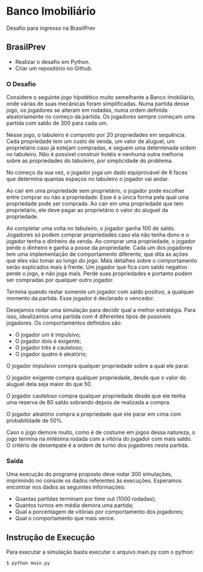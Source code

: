 # Banco Imobiliário
Desafio para ingresso na BrasilPrev

## BrasilPrev
* Realizar o desafio em Python. 
* Criar um repositório no Github.
### O Desafio
Considere o seguinte jogo hipotético muito semelhante a Banco Imobiliário, onde várias de suas mecânicas
foram simplificadas. Numa partida desse jogo, os jogadores se alteram em rodadas, numa ordem definida
aleatoriamente no começo da partida. Os jogadores sempre começam uma partida com saldo de 300 para
cada um.

Nesse jogo, o tabuleiro é composto por 20 propriedades em sequência. Cada propriedade tem um custo de
venda, um valor de aluguel, um proprietário caso já estejam compradas, e seguem uma determinada ordem no
tabuleiro. Não é possível construir hotéis e nenhuma outra melhoria sobre as propriedades do tabuleiro, por
simplicidade do problema.

No começo da sua vez, o jogador joga um dado equiprovável de 6 faces que determina quantas espaços no
tabuleiro o jogador vai andar.

Ao cair em uma propriedade sem proprietário, o jogador pode escolher entre comprar ou não a
propriedade. Esse é a única forma pela qual uma propriedade pode ser comprada.
Ao cair em uma propriedade que tem proprietário, ele deve pagar ao proprietário o valor do aluguel da
propriedade.

Ao completar uma volta no tabuleiro, o jogador ganha 100 de saldo.
Jogadores só podem comprar propriedades caso ela não tenha dono e o jogador tenha o dinheiro da venda.
Ao comprar uma propriedade, o jogador perde o dinheiro e ganha a posse da propriedade.
Cada um dos jogadores tem uma implementação de comportamento diferente, que dita as ações que eles
vão tomar ao longo do jogo. Mais detalhes sobre o comportamento serão explicados mais à frente.
Um jogador que fica com saldo negativo perde o jogo, e não joga mais. Perde suas propriedades e portanto
podem ser compradas por qualquer outro jogador.

Termina quando restar somente um jogador com saldo positivo, a qualquer momento da partida. Esse jogador
é declarado o vencedor.

Desejamos rodar uma simulação para decidir qual a melhor estratégia. Para isso, idealizamos uma partida
com 4 diferentes tipos de possíveis jogadores. Os comportamentos definidos são:

* O jogador um é impulsivo;
* O jogador dois é exigente;
* O jogador três é cauteloso;
* O jogador quatro é aleatório;

O jogador impulsivo compra qualquer propriedade sobre a qual ele parar.

O jogador exigente compra qualquer propriedade, desde que o valor do aluguel dela seja maior do que 50.

O jogador cauteloso compra qualquer propriedade desde que ele tenha uma reserva de 80 saldo sobrando
depois de realizada a compra.

O jogador aleatório compra a propriedade que ele parar em cima com probabilidade de 50%.

Caso o jogo demore muito, como é de costume em jogos dessa natureza, o jogo termina na milésima rodada
com a vitória do jogador com mais saldo. O critério de desempate é a ordem de turno dos jogadores nesta
partida.

### Saída
Uma execução do programa proposto deve rodar 300 simulações, imprimindo no console os dados referentes
às execuções. Esperamos encontrar nos dados as seguintes informações:

* Quantas partidas terminam por time out (1000 rodadas);
* Quantos turnos em média demora uma partida;
* Qual a porcentagem de vitórias por comportamento dos jogadores;
* Qual o comportamento que mais vence.

## Instrução de Execução
Para executar a simulação basta executar o arquivo main.py com o python:

```$ python main.py```